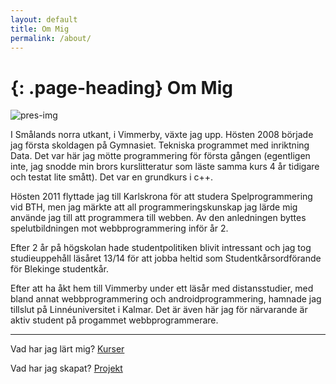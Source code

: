 ```yaml
---
layout: default
title: Om Mig
permalink: /about/
---
```


{: .page-heading}
Om Mig
===

![pres-img](/files/images/pres_img.png)

I Smålands norra utkant, i Vimmerby, växte jag upp. Hösten 2008 började jag första skoldagen på Gymnasiet.
Tekniska programmet med inriktning Data. Det var här jag mötte programmering för första gången (egentligen inte, jag snodde
  min brors kurslitteratur som läste samma kurs 4 år tidigare och testat lite smått). Det var en grundkurs i c++.  

Hösten 2011 flyttade jag till Karlskrona för att studera Spelprogrammering vid BTH,
men jag märkte att all programmeringskunskap jag lärde mig använde jag till att programmera till webben.
Av den anledningen byttes spelutbildningen mot webbprogrammering inför år 2.

Efter 2 år på högskolan hade studentpolitiken blivit intressant och jag tog studieuppehåll läsåret 13/14 för att jobba heltid som Studentkårsordförande för Blekinge studentkår.

Efter att ha åkt hem till Vimmerby under ett läsår med distansstudier, med bland annat webbprogrammering och androidprogrammering,
hamnade jag tillslut på Linnéuniversitet i Kalmar. Det är även här jag för närvarande är aktiv student på progammet webbprogrammerare.

----
Vad har jag lärt mig?
[Kurser](/courses)

Vad har jag skapat?
[Projekt](/projects)
